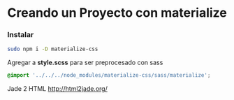 # Creando un Proyecto con materialize

### Instalar  
```bash
sudo npm i -D materialize-css
```

Agregar a **style.scss** para ser preprocesado con sass  
```css
@import '../../../node_modules/materialize-css/sass/materialize';
```  

Jade 2 HTML
http://html2jade.org/